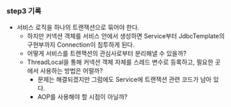 ### step3 기록
- 서비스 로직을 하나의 트랜잭션으로 묶어야 한다.
  - 하지만 커넥션 객체를 서비스 안에서 생성하면 Service부터 JdbcTemplate의 구현부까지 Connection이 침투하게 된다.
  - 어떻게 서비스를 트랜잭션의 관심사로부터 분리해낼 수 있을까?
  - ThreadLocal을 통해 커넥션 객체 자체를 스레드 변수로 등록하고, 필요한 곳에서 사용하는 방법은 어떨까?
    - 문제는 해결되겠지만 그럼에도 Service에 트랜잭션 관련 코드가 남아 있다.
    - AOP를 사용해야 할 시점이 아닐까?
